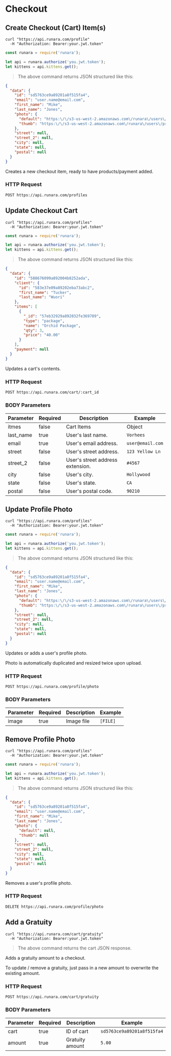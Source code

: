 # Checkout

## Create Checkout (Cart) Item(s)

```shell
curl "https://api.runara.com/profile"
  -H "Authorization: Bearer:your.jwt.token"
```

```javascript
const runara = require('runara');

let api = runara.authorize('you.jwt.token');
let kittens = api.kittens.get();
```

> The above command returns JSON structured like this:

```json
{
  "data": {
    "id": "sd5763ce9a89201a8f515fa4",
    "email": "user.name@email.com",
    "first_name": "Mike",
    "last_name": "Jones",
    "photo": {
      "default": "https:\/\/s3-us-west-2.amazonaws.com\/runara\/users\/profiles\/photo_1484882588_default.jpg",
      "thumb": "https:\/\/s3-us-west-2.amazonaws.com\/runara\/users\/profiles\/photo_1484882588_thumb.jpg"
    },
    "street": null,
    "street_2": null,
    "city": null,
    "state": null,
    "postal": null
  }
}
```

Creates a new checkout item, ready to have products/payment added.

### HTTP Request

`POST https://api.runara.com/profiles`

## Update Checkout Cart

```shell
curl "https://api.runara.com/profiles"
  -H "Authorization: Bearer:your.jwt.token"
```

```javascript
const runara = require('runara');

let api = runara.authorize('you.jwt.token');
let kittens = api.kittens.get();
```

> The above command returns JSON structured like this:

```json
{
  "data": {
    "id": "588676099a892004b8252ada",
    "client": {
      "id": "583e37e09a89202eba73abc2",
      "first_name": "Tucker",
      "last_name": "Wuori"
    },
    "items": [
      {
        "_id": "57eb32929a892032fe369709",
        "type": "package",
        "name": "Orchid Package",
        "qty": 3,
        "price": "40.00"
      }
    ],
    "payment": null
  }
}
```

Updates a cart's contents.

### HTTP Request

`POST https://api.runara.com/cart/:cart_id`

### BODY Parameters

Parameter | Required | Description | Example
--------- | ----------- | ----------- | -----------
itmes | false | Cart Items | Object
last_name | true | User's last name. | `Vorhees`
email | true | User's email address. | `user@email.com`
street | false | User's street address. | `123 Yellow Ln`
street_2 | false | User's street address extension. | `#4567`
city | false | User's city. | `Hollywood`
state | false | User's state. | `CA`
postal | false | User's postal code. | `90210`

## Update Profile Photo

```shell
curl "https://api.runara.com/profiles"
  -H "Authorization: Bearer:your.jwt.token"
```

```javascript
const runara = require('runara');

let api = runara.authorize('you.jwt.token');
let kittens = api.kittens.get();
```

> The above command returns JSON structured like this:

```json
{
  "data": {
    "id": "sd5763ce9a89201a8f515fa4",
    "email": "user.name@email.com",
    "first_name": "Mike",
    "last_name": "Jones",
    "photo": {
      "default": "https:\/\/s3-us-west-2.amazonaws.com\/runara\/users\/profiles\/photo_1484882588_default.jpg",
      "thumb": "https:\/\/s3-us-west-2.amazonaws.com\/runara\/users\/profiles\/photo_1484882588_thumb.jpg"
    },
    "street": null,
    "street_2": null,
    "city": null,
    "state": null,
    "postal": null
  }
}
```

Updates or adds a user's profile photo.

<aside class="notice">
Photo is automatically duplicated and resized twice upon upload.
</aside>

### HTTP Request

`POST https://api.runara.com/profile/photo`

### BODY Parameters

Parameter | Required | Description | Example
--------- | ----------- | ----------- | -----------
image | true | Image file | `[FILE]`

## Remove Profile Photo

```shell
curl "https://api.runara.com/profiles"
  -H "Authorization: Bearer:your.jwt.token"
```

```javascript
const runara = require('runara');

let api = runara.authorize('you.jwt.token');
let kittens = api.kittens.get();
```

> The above command returns JSON structured like this:

```json
{
  "data": {
    "id": "sd5763ce9a89201a8f515fa4",
    "email": "user.name@email.com",
    "first_name": "Mike",
    "last_name": "Jones",
    "photo": {
      "default": null,
      "thumb": null
    },
    "street": null,
    "street_2": null,
    "city": null,
    "state": null,
    "postal": null
  }
}
```

Removes a user's profile photo.

### HTTP Request

`DELETE https://api.runara.com/profile/photo`

## Add a Gratuity

```shell
curl "https://api.runara.com/cart/gratuity"
  -H "Authorization: Bearer:your.jwt.token"
```

> The above command returns the cart JSON response.

Adds a gratuity amount to a checkout.

<aside class="notice">
To update / remove a gratuity, just pass in a new amount to overwrite the existing amount.
</aside>

### HTTP Request

`POST https://api.runara.com/cart/gratuity`

### BODY Parameters

Parameter | Required | Description | Example
--------- | ----------- | ----------- | -----------
cart | true | ID of cart | `sd5763ce9a89201a8f515fa4`
amount | true | Gratuity amount | `5.00`
